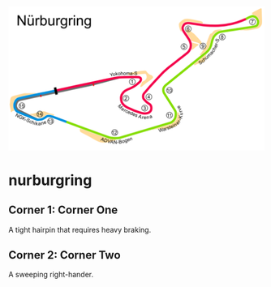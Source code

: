 ![nurburgring](../track_maps/nurburgring.png)

# nurburgring


## Corner 1: Corner One
A tight hairpin that requires heavy braking.


## Corner 2: Corner Two
A sweeping right-hander.


